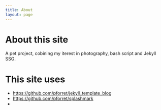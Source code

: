 ```yaml
---
title: About
layout: page
---
```


# About this site

A pet project, cobining my iterest in photography, bash script and Jekyll SSG.

# This site uses

* https://github.com/pforret/jekyll_template_blog
* https://github.com/pforret/splashmark
* 
